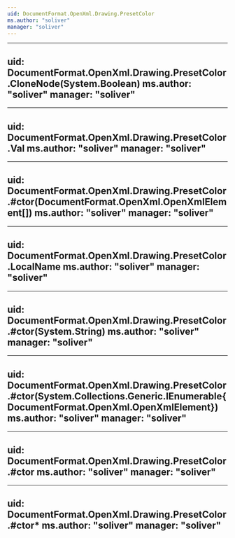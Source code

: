 ```yaml
---
uid: DocumentFormat.OpenXml.Drawing.PresetColor
ms.author: "soliver"
manager: "soliver"
---
```


---
uid: DocumentFormat.OpenXml.Drawing.PresetColor.CloneNode(System.Boolean)
ms.author: "soliver"
manager: "soliver"
---

---
uid: DocumentFormat.OpenXml.Drawing.PresetColor.Val
ms.author: "soliver"
manager: "soliver"
---

---
uid: DocumentFormat.OpenXml.Drawing.PresetColor.#ctor(DocumentFormat.OpenXml.OpenXmlElement[])
ms.author: "soliver"
manager: "soliver"
---

---
uid: DocumentFormat.OpenXml.Drawing.PresetColor.LocalName
ms.author: "soliver"
manager: "soliver"
---

---
uid: DocumentFormat.OpenXml.Drawing.PresetColor.#ctor(System.String)
ms.author: "soliver"
manager: "soliver"
---

---
uid: DocumentFormat.OpenXml.Drawing.PresetColor.#ctor(System.Collections.Generic.IEnumerable{DocumentFormat.OpenXml.OpenXmlElement})
ms.author: "soliver"
manager: "soliver"
---

---
uid: DocumentFormat.OpenXml.Drawing.PresetColor.#ctor
ms.author: "soliver"
manager: "soliver"
---

---
uid: DocumentFormat.OpenXml.Drawing.PresetColor.#ctor*
ms.author: "soliver"
manager: "soliver"
---
